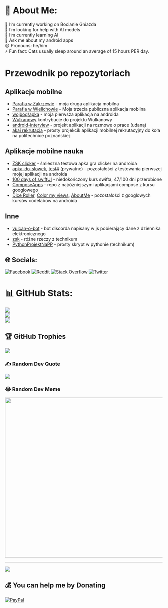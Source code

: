 # 💫 About Me:
🔭 I’m currently working on Bocianie Gniazda<br>🤝 I’m looking for help with AI models<br>🌱 I’m currently learning AI<br>💬 Ask me about my android apps<br>😄 Pronouns: he/him<br>⚡ Fun fact: Cats usually sleep around an average of 15 hours PER day.

# Przewodnik po repozytoriach
## Aplikacje mobilne
- [Parafia w Zakrzewie](https://github.com/Luncenok/Parafia-w-Zakrzewie) - moja druga aplikacja mobilna
- [Parafia w Wielichowie](https://github.com/Luncenok/parafia-w-wielichowie) - Moja trzecia publiczna aplikacja mobilna
- [wojbog/apka](https://github.com/wojbog/apka) - moja pierwsza aplikacja na androida
- [Wulkanowy](https://github.com/wulkanowy/wulkanowy/pulls?q=is%3Apr+author%3ALuncenok+is%3Aclosed) kontrybucje do projektu Wulkanowy
- [android-interview](https://github.com/Luncenok/android-interview) - projekt aplikacji na rozmowe o prace (udaną)
- [akai rekrutacja](https://github.com/Luncenok/akai-rekrutacja) - prosty projekcik aplikacji mobilnej rekrutacyjny do koła na politechnice poznańskiej
## Aplikacje mobilne nauka
- [ZSK clicker](https://github.com/Luncenok/ZSK_Clicker) - śmieszna testowa apka gra clicker na androida
- [apka-do-slowek](https://github.com/Luncenok/apka-do-slowek), [test4](https://github.com/Luncenok/test4) (prywatne) - pozostałości z testowania pierwszej mojej aplikacji na androida
- [100 days of swiftUI](https://github.com/Luncenok/100DaysOfSwiftUI) - niedokończony kurs swifta, 47/100 dni przerobione
- [ComposeApps](https://github.com/Luncenok/composeApps) - repo z najróżniejszymi aplikacjami compose z kursu googlowego
- [Dice Roller](https://github.com/Luncenok/DiceRoller), [Color my views](https://github.com/Luncenok/ColorMyViews), [AboutMe](https://github.com/Luncenok/AboutMe) - pozostałości z googlowych kursów codelabow na androida
## Inne
- [vulcan-o-bot](https://github.com/Luncenok/vulcan-o-bot) - bot discorda napisany w js pobierający dane z dziennika elektronicznego
- [zsk](https://github.com/Luncenok/zsk) - różne rzeczy z technikum
- [PythonProjektNaPP](https://github.com/Luncenok/PythonProjektNaPP) - prosty skrypt w pythonie (technikum)



## 🌐 Socials:
[![Facebook](https://img.shields.io/badge/Facebook-%231877F2.svg?logo=Facebook&logoColor=white)](https://facebook.com/MateuszIdziejczak) [![Reddit](https://img.shields.io/badge/Reddit-%23FF4500.svg?logo=Reddit&logoColor=white)](https://reddit.com/user/luncenok) [![Stack Overflow](https://img.shields.io/badge/-Stackoverflow-FE7A16?logo=stack-overflow&logoColor=white)](https://stackoverflow.com/users/14426856) [![Twitter](https://img.shields.io/badge/Twitter-%231DA1F2.svg?logo=Twitter&logoColor=white)](https://twitter.com/luncenok) 

# 📊 GitHub Stats:
![](https://github-readme-stats.vercel.app/api?username=luncenok&theme=tokyonight&hide_border=false&include_all_commits=false&count_private=true)<br/>
![](https://github-readme-streak-stats.herokuapp.com/?user=luncenok&theme=tokyonight&hide_border=false)<br/>
![](https://github-readme-stats.vercel.app/api/top-langs/?username=luncenok&theme=tokyonight&hide_border=false&include_all_commits=false&count_private=true&layout=compact)

## 🏆 GitHub Trophies
![](https://github-profile-trophy.vercel.app/?username=luncenok&theme=tokyonight&no-frame=false&no-bg=false&margin-w=4)

### ✍️ Random Dev Quote
![](https://quotes-github-readme.vercel.app/api?type=horizontal&theme=tokyonight)

### 😂 Random Dev Meme
<img src="https://random-memer.herokuapp.com/" width="512px"/>

---
[![](https://visitcount.itsvg.in/api?id=luncenok&icon=5&color=0)](https://visitcount.itsvg.in)

  ## 💰 You can help me by Donating
  [![PayPal](https://img.shields.io/badge/PayPal-00457C?style=for-the-badge&logo=paypal&logoColor=white)](https://paypal.me/luncenok) 

  <!-- Proudly created with GPRM ( https://gprm.itsvg.in ) -->
  
